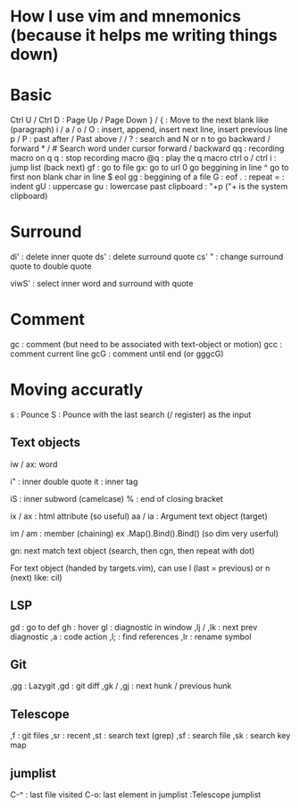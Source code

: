 # How I use vim and mnemonics (because it helps me writing things down)

# Basic

Ctrl U / Ctrl D : Page Up / Page Down
\} / \{ : Move to the next blank like (paragraph)
i / a / o / O : insert, append, insert next line, insert previous line
p / P : past after / Past above
/ / ? : search and N or n to go backward / forward
\* / # Search word under cursor forward / backward
qq : recording macro on q
q : stop recording macro
@q : play the q macro
ctrl o / ctrl i : jump list (back next)
gf : go to file
gx: go to url
0 go beggining in line
^ go to first non blank char in line
$ eol
gg : beggining of a file
G : eof
. : repeat
= : indent
gU : uppercase
gu : lowercase
past clipboard : "+p ("+ is the system clipboard)

# Surround

di' : delete inner quote
ds' : delete surround quote
cs' " : change surround quote to double quote

viwS' : select inner word and surround with quote

# Comment

gc : comment (but need to be associated with text-object or motion)
gcc : comment current line
gcG : comment until end (or gggcG)

# Moving accuratly

s : Pounce
S : Pounce with the last search (/ register) as the input

## Text objects

iw / ax: word

i" : inner double quote
it : inner tag

iS : inner subword (camelcase)
% : end of closing bracket

ix / ax : html attribute (so useful)
aa / ia : Argument text object (target)

im / am : member (chaining) ex .Map().Bind().Bind() (so dim very userful)

gn: next match text object (search, then cgn, then repeat with dot)

For text object (handed by targets.vim), can use l (last = previous) or n (next) like: cil)


## LSP

gd : go to def
gh : hover
gl : diagnostic in window
,lj / ,lk : next prev diagnostic
,a : code action
,l; : find references
,lr : rename symbol


## Git
,gg : Lazygit
,gd : git diff
,gk / ,gj : next hunk / previous hunk

## Telescope

,f : git files
,sr : recent
,st : search text (grep)
,sf : search file
,sk : search key map

## jumplist
C-^ : last file visited
C-o: last element in jumplist
:Telescope jumplist

